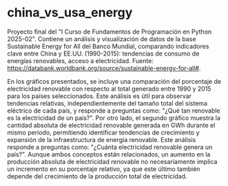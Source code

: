 # china_vs_usa_energy
Proyecto final del "I Curso de Fundamentos de Programación en Python 2025-02". Contiene un análisis y visualización de datos de la base Sustainable Energy for All del Banco Mundial, comparando indicadores clave entre China y EE.UU. (1990-2015): tendencias de consumo de energías renovables, acceso a electricidad. Fuente: https://databank.worldbank.org/source/sustainable-energy-for-all#. 

En los gráficos presentados, se incluye una comparación del porcentaje de electricidad renovable con respecto al total generado entre 1990 y 2015 para los países seleccionados. Este análisis es útil para observar tendencias relativas, independientemente del tamaño total del sistema eléctrico de cada país, y responde a preguntas como: "¿Qué tan renovable es la electricidad de un país?". Por otro lado, el segundo gráfico muestra la cantidad absoluta de electricidad renovable generada en GWh durante el mismo periodo, permitiendo identificar tendencias de crecimiento y expansión de la infraestructura de energía renovable. Este análisis responde a preguntas como: "¿Cuánta electricidad renovable genera un país?". Aunque ambos conceptos están relacionados, un aumento en la producción absoluta de electricidad renovable no necesariamente implica un incremento en su porcentaje relativo, ya que este último también depende del crecimiento de la producción total de electricidad.
